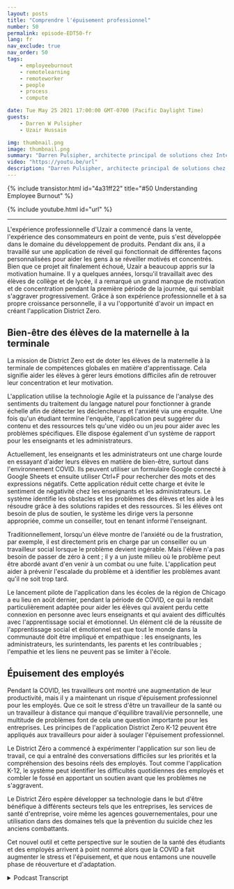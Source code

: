 ```yaml
---
layout: posts
title: "Comprendre l'épuisement professionnel"
number: 50
permalink: episode-EDT50-fr
lang: fr
nav_exclude: true
nav_order: 50
tags:
    - employeeburnout
    - remotelearning
    - remoteworker
    - people
    - process
    - compute

date: Tue May 25 2021 17:00:00 GMT-0700 (Pacific Daylight Time)
guests:
    - Darren W Pulsipher
    - Uzair Hussain

img: thumbnail.png
image: thumbnail.png
summary: "Darren Pulsipher, architecte principal de solutions chez Intel, discute avec Uzair Hussain, PDG de District Zero, de la manière dont l'application de l'entreprise, qui soutient le bien-être mental des élèves de la maternelle à la 12e année, peut s'appliquer à la prévention de l'épuisement professionnel des employés."
video: "https://youtu.be/url"
description: "Darren Pulsipher, architecte principal de solutions chez Intel, discute avec Uzair Hussain, PDG de District Zero, de la manière dont l'application de l'entreprise, qui soutient le bien-être mental des élèves de la maternelle à la 12e année, peut s'appliquer à la prévention de l'épuisement professionnel des employés."
---
```


<div>
{% include transistor.html id="4a31ff22" title="#50 Understanding Employee Burnout" %}

{% include youtube.html id="url" %}
</div>

---

L'expérience professionnelle d'Uzair a commencé dans la vente, l'expérience des consommateurs en point de vente, puis s'est développée dans le domaine du développement de produits. Pendant dix ans, il a travaillé sur une application de réveil qui fonctionnait de différentes façons personnalisées pour aider les gens à se réveiller motivés et concentrés. Bien que ce projet ait finalement échoué, Uzair a beaucoup appris sur la motivation humaine. Il y a quelques années, lorsqu'il travaillait avec des élèves de collège et de lycée, il a remarqué un grand manque de motivation et de concentration pendant la première période de la journée, qui semblait s'aggraver progressivement. Grâce à son expérience professionnelle et à sa propre croissance personnelle, il a vu l'opportunité d'avoir un impact en créant l'application District Zero.

## Bien-être des élèves de la maternelle à la terminale

La mission de District Zero est de doter les élèves de la maternelle à la terminale de compétences globales en matière d'apprentissage. Cela signifie aider les élèves à gérer leurs émotions difficiles afin de retrouver leur concentration et leur motivation.

L'application utilise la technologie Agile et la puissance de l'analyse des sentiments du traitement du langage naturel pour fonctionner à grande échelle afin de détecter les déclencheurs et l'anxiété via une enquête. Une fois qu'un étudiant termine l'enquête, l'application peut suggérer du contenu et des ressources tels qu'une vidéo ou un jeu pour aider avec les problèmes spécifiques. Elle dispose également d'un système de rapport pour les enseignants et les administrateurs.

Actuellement, les enseignants et les administrateurs ont une charge lourde en essayant d'aider leurs élèves en matière de bien-être, surtout dans l'environnement COVID. Ils peuvent utiliser un formulaire Google connecté à Google Sheets et ensuite utiliser Ctrl+F pour rechercher des mots et des expressions négatifs. Cette application réduit cette charge et évite le sentiment de négativité chez les enseignants et les administrateurs. Le système identifie les obstacles et les problèmes des élèves et les aide à les résoudre grâce à des solutions rapides et des ressources. Si les élèves ont besoin de plus de soutien, le système les dirige vers la personne appropriée, comme un conseiller, tout en tenant informé l'enseignant.

Traditionnellement, lorsqu'un élève montre de l'anxiété ou de la frustration, par exemple, il est directement pris en charge par un conseiller ou un travailleur social lorsque le problème devient ingérable. Mais l'élève n'a pas besoin de passer de zéro à cent ; il y a un juste milieu où le problème peut être abordé avant d'en venir à un combat ou une fuite. L'application peut aider à prévenir l'escalade du problème et à identifier les problèmes avant qu'il ne soit trop tard.

Le lancement pilote de l'application dans les écoles de la région de Chicago a eu lieu en août dernier, pendant la période de COVID, ce qui la rendait particulièrement adaptée pour aider les élèves qui avaient perdu cette connexion en personne avec leurs enseignants et qui avaient des difficultés avec l'apprentissage social et émotionnel. Un élément clé de la réussite de l'apprentissage social et émotionnel est que tout le monde dans la communauté doit être impliqué et empathique : les enseignants, les administrateurs, les surintendants, les parents et les contribuables ; l'empathie et les liens ne peuvent pas se limiter à l'école.

## Épuisement des employés

Pendant la COVID, les travailleurs ont montré une augmentation de leur productivité, mais il y a maintenant un risque d'épuisement professionnel pour les employés. Que ce soit le stress d'être un travailleur de la santé ou un travailleur à distance qui manque d'équilibre travail/vie personnelle, une multitude de problèmes font de cela une question importante pour les entreprises. Les principes de l'application District Zero K-12 peuvent être appliqués aux travailleurs pour aider à soulager l'épuisement professionnel.

Le District Zéro a commencé à expérimenter l'application sur son lieu de travail, ce qui a entraîné des conversations difficiles sur les priorités et la compréhension des besoins réels des employés. Tout comme l'application K-12, le système peut identifier les difficultés quotidiennes des employés et combler le fossé en apportant un soutien avant que les problèmes ne s'aggravent.

Le District Zéro espère développer sa technologie dans le but d'être bénéfique à différents secteurs tels que les entreprises, les services de santé d'entreprise, voire même les agences gouvernementales, pour une utilisation dans des domaines tels que la prévention du suicide chez les anciens combattants.

Cet nouvel outil et cette perspective sur le soutien de la santé des étudiants et des employés arrivent à point nommé alors que la COVID a fait augmenter le stress et l'épuisement, et que nous entamons une nouvelle phase de réouverture et d'adaptation.



<details>
<summary> Podcast Transcript </summary>

<p></p>

</details>

